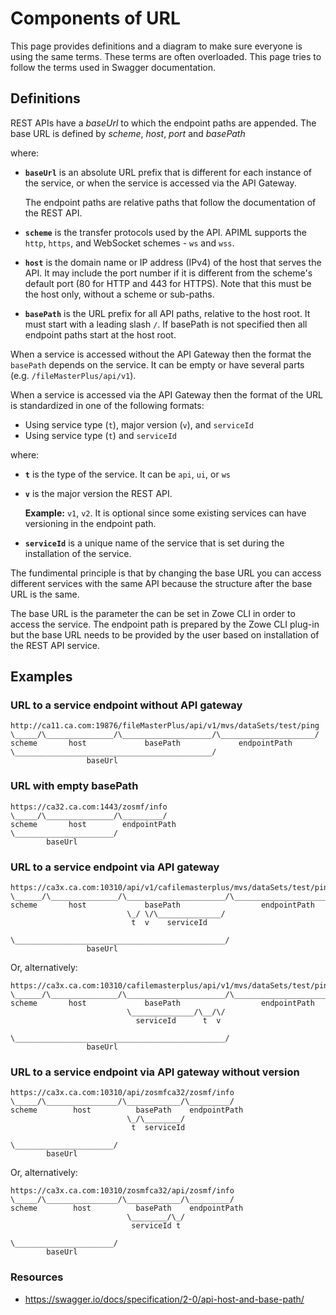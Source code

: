 # Components of URL

This page provides definitions and a diagram to make sure everyone is using the same terms. These terms are often overloaded. This page tries to follow the terms used in Swagger documentation.

## Definitions

REST APIs have a _baseUrl_ to which the endpoint paths are appended. The base URL is defined by _scheme_, _host_, _port_ and _basePath_

where:

- **`baseUrl`** is an absolute URL prefix that is different for each instance of the service, or when the service is accessed via the API Gateway.

  The endpoint paths are relative paths that follow the documentation of the REST API.

- **`scheme`** is the transfer protocols used by the API. APIML supports the `http`, `https`, and WebSocket schemes - `ws` and `wss`.

- **`host`** is the domain name or IP address (IPv4) of the host that serves the API. It may include the port number if it is different from the scheme's default port (80 for HTTP and 443 for HTTPS). Note that this must be the host only, without a scheme or sub-paths.

- **`basePath`** is the URL prefix for all API paths, relative to the host root. It must start with a leading slash `/`. If basePath is not specified then all endpoint paths start at the host root.

When a service is accessed without the API Gateway then the format the `basePath` depends on the service. It can be empty or have several parts (e.g. `/fileMasterPlus/api/v1`).

When a service is accessed via the API Gateway then the format of the URL is standardized in one of the following formats:

- Using service type (`t`), major version (`v`), and `serviceId`
- Using service type (`t`) and `serviceId`

where:

- **`t`** is the type of the service. It can be `api`, `ui`, or `ws`

- **`v`** is the major version the REST API.

  **Example:** `v1`, `v2`. It is optional since some existing services can have versioning in the endpoint path.

- **`serviceId`** is a unique name of the service that is set during the installation of the service.

The fundimental principle is that by changing the base URL you can access different services with the same API because the structure after the base URL is the same.

The base URL is the parameter the can be set in Zowe CLI in order to access the service. The endpoint path is prepared by the Zowe CLI plug-in but the base URL needs to be provided by the user based on installation of the REST API service.

## Examples

### URL to a service endpoint without API gateway

```markup
http://ca11.ca.com:19876/fileMasterPlus/api/v1/mvs/dataSets/test/ping
\_____/\_______________/\____________________/\_____________________/
scheme       host             basePath             endpointPath
\____________________________________________/
                 baseUrl
```

### URL with empty basePath

```markup
https://ca32.ca.com:1443/zosmf/info
\_____/\_______________/\_________/
scheme       host        endpointPath
\______________________/
        baseUrl
```

### URL to a service endpoint via API gateway

```markup
https://ca3x.ca.com:10310/api/v1/cafilemasterplus/mvs/dataSets/test/ping
\______/\_______________/\______________________/\_____________________/
scheme       host             basePath                  endpointPath
                          \_/ \/\______________/
                           t  v    serviceId

\_______________________________________________/
                 baseUrl

```

Or, alternatively:

```markup
https://ca3x.ca.com:10310/cafilemasterplus/api/v1/mvs/dataSets/test/ping
\______/\_______________/\______________________/\_____________________/
scheme       host             basePath                  endpointPath
                          \______________/\__/\/
                            serviceId      t  v

\_______________________________________________/
                 baseUrl

```

### URL to a service endpoint via API gateway without version

```markup
https://ca3x.ca.com:10310/api/zosmfca32/zosmf/info
\_____/\________________/\____________/\_________/
scheme        host          basePath    endpointPath
                          \_/\________/
                           t  serviceId

\______________________/
        baseUrl
```

Or, alternatively:

```markup
https://ca3x.ca.com:10310/zosmfca32/api/zosmf/info
\_____/\________________/\____________/\_________/
scheme        host          basePath    endpointPath
                          \________/\_/
                           serviceId t

\______________________/
        baseUrl
```

### Resources

- https://swagger.io/docs/specification/2-0/api-host-and-base-path/
